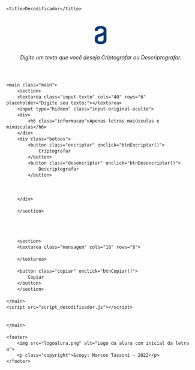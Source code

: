 <!DOCTYPE html>
<html lang="pt-br">
<head>
	<meta charset="UTF-8">
	<meta http-equiv="X-UA-Compatible" content="IE=edge">
	<link rel="stylesheet" href="style_decodificador.css">
	<script type="text/javascript" src="botão_copia.js"></script>

	<title>Decodificador</title>
</head>
<body>
	<header>		
		<h1><img src="logoalura.png" alt="Logo da alura com inicial da letra a"></h1>
		<h6 class="descricao">Digite um texto que você deseja Criptografar ou Descriptografar.</h6>
	</header>

	<main class="main">
		<section>
        <textarea class="input-texto" cols="40" rows="6" placeholder="Digite seu texto:"></textarea>
        <input type="hidden" class="input-original-oculto">
        <div>
            <h6 class="informacao">Apenas letras maiúsculas e minúsculas</h6>
        </div>
        <div class="botoes">
            <button class="encriptar" onclick="btnEncriptar()">
                Criptografar   
            </button>
            <button class="desencriptar" onclick="btnDesencriptar()">
                Descriptografar
            </button>
            
           

        </div>

        </section>
       
        		
        	

        <section>
        <textarea class="mensagem" cols="18" rows="8">
			
        </textarea>
        
        <button class="copiar" onclick="btnCopiar()">
        	Copiar
        </button>
        </section>
        
    </main>
    <script src="script_decodificador.js"></script>

		
	</main>

	<footer>
		<img src="logoalura.png" alt="Logo da alura com inicial da letra a">
		<p class="copyright">&copy; Marcos Tassoni - 2022</p>
	</footer>
</body>
</html>
